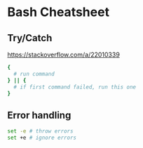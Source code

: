 # Bash Cheatsheet

## Try/Catch

https://stackoverflow.com/a/22010339

```bash
{
  # run command
} || {
  # if first command failed, run this one
}

```

## Error handling

```bash
set -e # throw errors
set +e # ignore errors
```

